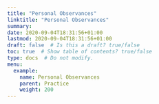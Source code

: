 ```yaml
---
title: "Personal Observances"
linktitle: "Personal Observances"
summary:
date: 2020-09-04T18:31:56+01:00
lastmod: 2020-09-04T18:31:56+01:00
draft: false  # Is this a draft? true/false
toc: true  # Show table of contents? true/false
type: docs  # Do not modify.
menu:
  example:
    name: Personal Observances
    parent: Practice
    weight: 200
---
```

